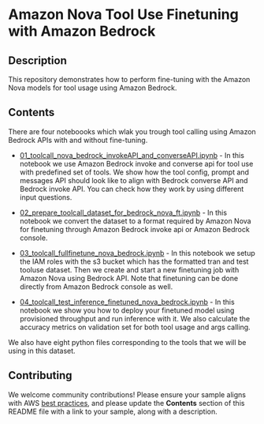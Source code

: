 # Amazon Nova Tool Use Finetuning with Amazon Bedrock

## Description
This repository demonstrates how to perform fine-tuning with the Amazon Nova models for tool usage using Amazon Bedrock. 

## Contents

There are four noteboooks which wlak you trough tool calling using Amazon Bedrock APIs with and without fine-tuning.

- [01_toolcall_nova_bedrock_invokeAPI_and_converseAPI.ipynb](./tooluse_finetuner_main/notebooks/01\_toolcall_nova_bedrock_invokeAPI_and_converseAPI.ipynb) - In this notebook we use Amazon Bedrock invoke and converse api for tool use with predefined set of tools. We show how the tool config, prompt and messages API should look like to align with Bedrock converse API and Bedrock invoke API. You can check how they work by using different input questions.

- [02_prepare_toolcall_dataset_for_bedrock_nova_ft.ipynb](./tooluse_finetuner_main/notebooks/02\_prepare_toolcall_dataset_for_bedrock_nova_ft.ipynb) - In this notebook we convert the dataset  to a format required by Amazon Nova for finetuning through Amazon Bedrock invoke api or Amazon Bedrock console. 

- [03_toolcall_fullfinetune_nova_bedrock.ipynb](./tooluse_finetuner_main/notebooks/03\_toolcall_fullfinetune_nova_bedrock.ipynb) - In this notebook we setup the IAM roles with the s3 bucket which has the formatted tran and test tooluse dataset. Then we create and start a new finetuning job with Amazon Nova using Bedrock API. Note that finetuning can be done directly from Amazon Bedrock console as well. 

- [04_toolcall_test_inference_finetuned_nova_bedrock.ipynb](./tooluse_finetuner_main/notebooks/04\_toolcall_test_inference_finetuned_nova_bedrock.ipynb) - In this notebook we show you how to deploy your finetuned model using provisioned throughput and run inference with it. We  also calculate the accuracy metrics on validation set for both tool usage and args calling.

We also have eight python files corresponding to the tools that we will be using in this dataset.

## Contributing

We welcome community contributions! Please ensure your sample aligns with AWS [best practices](https://aws.amazon.com/architecture/well-architected/), and please update the **Contents** section of this README file with a link to your sample, along with a description.